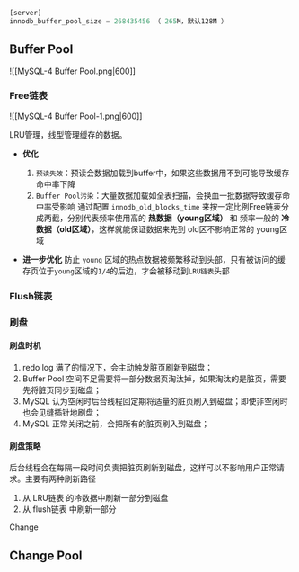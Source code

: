 ```SQL
[server]
innodb_buffer_pool_size = 268435456 （ 265M，默认128M ）
```

## Buffer Pool

![[MySQL-4 Buffer Pool.png|600]]

### Free链表

![[MySQL-4 Buffer Pool-1.png|600]]

LRU管理，线型管理缓存的数据。

-  **优化**
	1.  `预读失效`：预读会数据加载到buffer中，如果这些数据用不到可能导致缓存命中率下降
	2.  `Buffer Pool污染`：大量数据加载如全表扫描，会换血一批数据导致缓存命中率受影响
	  通过配置 `innodb_old_blocks_time` 来按一定比例Free链表分成两截，分别代表频率使用高的 **热数据（young区域）**  和  频率一般的 **冷数据（old区域）**，这样就能保证数据来先到 old区不影响正常的 young区域

- **进一步优化**
	 防止 `young` 区域的热点数据被频繁移动到头部，只有被访问的缓存页位于`young`区域的`1/4`的后边，才会被移动到`LRU链表`头部


### Flush链表

### 刷盘

#### 刷盘时机
1.  redo log 满了的情况下，会主动触发脏页刷新到磁盘；
2.  Buffer Pool 空间不足需要将一部分数据页淘汰掉，如果淘汰的是脏页，需要先将脏页同步到磁盘；
3.  MySQL 认为空闲时后台线程回定期将适量的脏页刷入到磁盘；即使非空闲时也会见缝插针地刷盘；
4.  MySQL 正常关闭之前，会把所有的脏页刷入到磁盘；

#### 刷盘策略
后台线程会在每隔一段时间负责把脏页刷新到磁盘，这样可以不影响用户正常请求。主要有两种刷新路径
1.  从 LRU链表 的冷数据中刷新一部分到磁盘
2.  从 flush链表 中刷新一部分



Change


## Change Pool